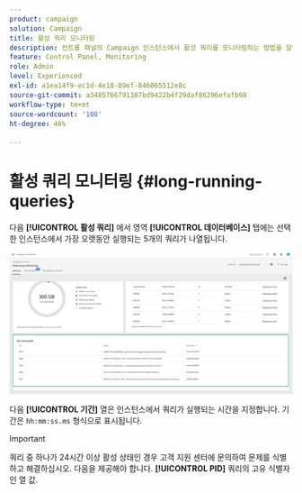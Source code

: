 ```yaml
---
product: campaign
solution: Campaign
title: 활성 쿼리 모니터링
description: 컨트롤 패널의 Campaign 인스턴스에서 활성 쿼리를 모니터링하는 방법을 알아봅니다.
feature: Control Panel, Monitoring
role: Admin
level: Experienced
exl-id: a1ea14f9-ec1d-4e10-89ef-846065512e8c
source-git-commit: a3485766791387bd9422b4f29daf86296efafb98
workflow-type: tm+mt
source-wordcount: '108'
ht-degree: 46%

---
```


# 활성 쿼리 모니터링 {#long-running-queries}

다음 **[!UICONTROL 활성 쿼리]** 에서 영역 **[!UICONTROL 데이터베이스]** 탭에는 선택한 인스턴스에서 가장 오랫동안 실행되는 5개의 쿼리가 나열됩니다.

![](assets/active-queries.png)

다음 **[!UICONTROL 기간]** 열은 인스턴스에서 쿼리가 실행되는 시간을 지정합니다. 기간은 `hh:mm:ss.ms` 형식으로 표시됩니다.

>[!IMPORTANT]
>
>쿼리 중 하나가 24시간 이상 활성 상태인 경우 고객 지원 센터에 문의하여 문제를 식별하고 해결하십시오. 다음을 제공해야 합니다. **[!UICONTROL PID]** 쿼리의 고유 식별자인 열 값.
